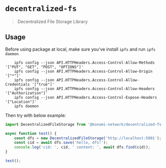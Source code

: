 # `decentralized-fs`

> Decentralized File Storage Library

## Usage

Before using package at local, make sure you've install `ipfs` and run `ipfs daemon`

```shell
    ipfs config --json API.HTTPHeaders.Access-Control-Allow-Methods '["PUT", "GET", "POST", "OPTIONS"]'
    ipfs config --json API.HTTPHeaders.Access-Control-Allow-Origin '["*"]'
    ipfs config --json API.HTTPHeaders.Access-Control-Allow-Credentials '["true"]'
    ipfs config --json API.HTTPHeaders.Access-Control-Allow-Headers '["Authorization"]'
    ipfs config --json API.HTTPHeaders.Access-Control-Expose-Headers '["Location"]'
    ipfs daemon
```

Then try with below example:

```typescript
import DecentralizedFileStorage from '@konomi-network/decentralized-fs';

async function test() {
	const dfs = new DecentralizedFileStorage('http://localhost:5001');
	const cid = await dfs.save('hello, dfs!');
	console.log('cid: ', cid, ' content: ', await dfs.find(cid));
}

test();
```
